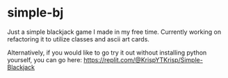 # simple-bj
Just a simple blackjack game I made in my free time. Currently working on refactoring it to utilize classes and ascii art cards.

Alternatively, if you would like to go try it out without installing python yourself, you can go here:
https://replit.com/@KrispYTKrisp/Simple-Blackjack
